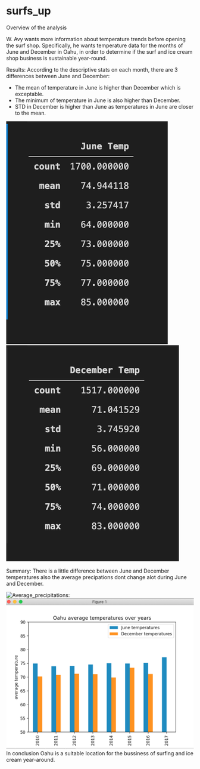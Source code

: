 # surfs_up
Overview of the analysis

W. Avy wants more information about temperature trends before opening the surf shop.
Specifically, he wants temperature data for the months of June and December in Oahu, 
in order to determine if the surf and ice cream shop business is sustainable year-round.

Results:
According to the descriptive stats on each month, there are 3 differences between June and December:
- The mean of temperature in June is higher than December which is exceptable.
- The minimum of temperature in June is also higher than December.
- STD in December is higher than June as temperatures in June are closer to the mean.

![June:](Resources/June.png)     ![December:](Resources/December.png)


Summary:
There is a little difference between June and December temperatures also the average precipations 
dont change alot during June and December.
 
![Average_precipitations:](Resources/Average_precipitations.png)     ![Average_temperature:](Resources/Average_temperature.png)
In conclusion Oahu is a suitable location for the bussiness of surfing and ice cream  year-around.